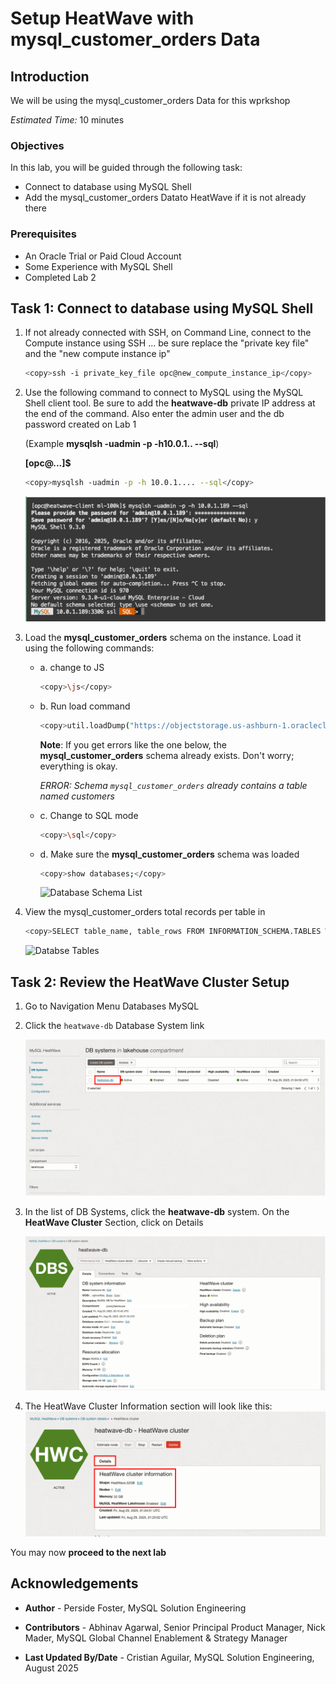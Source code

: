 # Setup HeatWave with mysql\_customer\_orders Data

## Introduction

We will be using the mysql\_customer\_orders Data for this wprkshop

_Estimated Time:_ 10 minutes

### Objectives

In this lab, you will be guided through the following task:

- Connect to database using MySQL Shell
- Add the mysql\_customer\_orders Datato  HeatWave if it is not already there

### Prerequisites

- An Oracle Trial or Paid Cloud Account
- Some Experience with MySQL Shell
- Completed Lab 2

## Task 1: Connect to database using MySQL Shell

1. If not already connected with SSH, on Command Line, connect to the Compute instance using SSH ... be sure replace the  "private key file"  and the "new compute instance ip"

     ```bash
    <copy>ssh -i private_key_file opc@new_compute_instance_ip</copy>
     ```

2. Use the following command to connect to MySQL using the MySQL Shell client tool. Be sure to add the **heatwave-db** private IP address at the end of the command. Also enter the admin user and the db password created on Lab 1

    (Example  **mysqlsh -uadmin -p -h10.0.1..   --sql**)

    **[opc@...]$**

    ```bash
    <copy>mysqlsh -uadmin -p -h 10.0.1.... --sql</copy>
    ```

    ![MySQL Shell connected DB](./images/connect-myslqsh.png "connect myslqsh")

3. Load the **mysql\_customer\_orders** schema on the instance. Load it using the following commands:
    - a. change to JS

        ```bash
        <copy>\js</copy>
        ```

    - b. Run load command

        ```bash
        <copy>util.loadDump("https://objectstorage.us-ashburn-1.oraclecloud.com/p/e9-qd9eqC2gatEl4qqsRD4L_mqn433tr00ALKmYzh8AuTQ-drS1thJvgLoz64-vF/n/mysqlpm/b/mysql_customer_orders/o/mco_nocoupon_11272024/", {progressFile: "progress.json", loadIndexes:false,ignoreVersion:true})</copy>
        ```

        **Note**: If you get errors like the one below, the **mysql\_customer\_orders** schema already exists. Don't worry; everything is okay.

         *ERROR: Schema `mysql_customer_orders` already contains a table named customers*

    - c. Change to SQL mode

        ```bash
        <copy>\sql</copy>
        ```

    - d. Make sure the **mysql\_customer\_orders** schema was loaded

        ```bash
        <copy>show databases;</copy>
        ```

        ![Database Schema List](./images/list-schemas-after.png "list schemas second view")

5. View  the mysql\_customer\_orders total records per table in

    ```bash
    <copy>SELECT table_name, table_rows FROM INFORMATION_SCHEMA.TABLES WHERE TABLE_SCHEMA = 'mysql_customer_orders';</copy>
    ```

    ![Databse Tables](./images/mysql-customer-orders-list.png "mysql customer orders list")

## Task 2: Review the HeatWave Cluster Setup

1. Go to Navigation Menu
    Databases
        MySQL

2. Click the `heatwave-db` Database System link

    ![Database List](./images/db-list.png "Database List")

3. In the list of DB Systems, click the **heatwave-db** system. On  the **HeatWave Cluster** Section, click on Details

    ![Databse Cluster Detail](./images/mysql-heatwave-active.png "mysql heatwave cluster")

4. The HeatWave Cluster Information section will look like this:
    ![Completed Cluster Creation](./images/mysql-heatwave-more.png "mysql heat cluster complete ")

You may now **proceed to the next lab**

## Acknowledgements

- **Author** - Perside Foster, MySQL Solution Engineering

- **Contributors** - Abhinav Agarwal, Senior Principal Product Manager, Nick Mader, MySQL Global Channel Enablement & Strategy Manager
- **Last Updated By/Date** - Cristian Aguilar, MySQL Solution Engineering, August 2025

